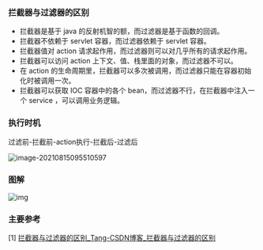 

### 拦截器与过滤器的区别

- 拦截器是基于 java 的反射机智的额，而过滤器是基于函数的回调。
- 拦截器不依赖于 servlet 容器，而过滤器依赖于 servlet 容器。
- 拦截器值对 action 请求起作用，而过滤器则可以对几乎所有的请求起作用。
- 拦截器可以访问 action 上下文、值、栈里面的对象，而过滤器不可以。
- 在 action 的生命周期里，拦截器可以多次被调用，而过滤器只能在容器初始化时被调用一次。
- 拦截器可以获取 IOC 容器中的各个 bean，而过滤器不行，在拦截器中注入一个 service ，可以调用业务逻辑。



### 执行时机

过滤前-拦截前-action执行-拦截后-过滤后

![image-20210815095510597](https://cdn.jsdelivr.net/gh/YangZhiqiang98/ImageBed/image-20210815095510597.png)

### 图解

![img](https://cdn.jsdelivr.net/gh/YangZhiqiang98/ImageBed/20190620230043280.png)







### 主要参考

[1] [拦截器与过滤器的区别_Tang-CSDN博客_拦截器与过滤器的区别](https://blog.csdn.net/weixin_44502804/article/details/93139550)

